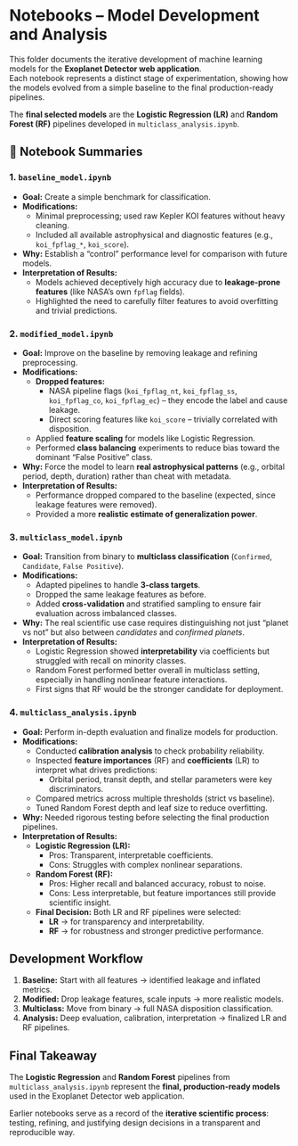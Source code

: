 # Notebooks – Model Development and Analysis

This folder documents the iterative development of machine learning models for the **Exoplanet Detector web application**.  
Each notebook represents a distinct stage of experimentation, showing how the models evolved from a simple baseline to the final production-ready pipelines.

The **final selected models** are the **Logistic Regression (LR)** and **Random Forest (RF)** pipelines developed in `multiclass_analysis.ipynb`.


## 📑 Notebook Summaries

### 1. `baseline_model.ipynb`
- **Goal:** Create a simple benchmark for classification.
- **Modifications:**
  - Minimal preprocessing; used raw Kepler KOI features without heavy cleaning.
  - Included all available astrophysical and diagnostic features (e.g., `koi_fpflag_*`, `koi_score`).
- **Why:** Establish a “control” performance level for comparison with future models.
- **Interpretation of Results:**
  - Models achieved deceptively high accuracy due to **leakage-prone features** (like NASA’s own `fpflag` fields).
  - Highlighted the need to carefully filter features to avoid overfitting and trivial predictions.


### 2. `modified_model.ipynb`
- **Goal:** Improve on the baseline by removing leakage and refining preprocessing.
- **Modifications:**
  - **Dropped features:**  
    - NASA pipeline flags (`koi_fpflag_nt`, `koi_fpflag_ss`, `koi_fpflag_co`, `koi_fpflag_ec`) – they encode the label and cause leakage.  
    - Direct scoring features like `koi_score` – trivially correlated with disposition.
  - Applied **feature scaling** for models like Logistic Regression.
  - Performed **class balancing** experiments to reduce bias toward the dominant “False Positive” class.
- **Why:** Force the model to learn **real astrophysical patterns** (e.g., orbital period, depth, duration) rather than cheat with metadata.
- **Interpretation of Results:**
  - Performance dropped compared to the baseline (expected, since leakage features were removed).  
  - Provided a more **realistic estimate of generalization power**.


### 3. `multiclass_model.ipynb`
- **Goal:** Transition from binary to **multiclass classification** (`Confirmed`, `Candidate`, `False Positive`).
- **Modifications:**
  - Adapted pipelines to handle **3-class targets**.
  - Dropped the same leakage features as before.  
  - Added **cross-validation** and stratified sampling to ensure fair evaluation across imbalanced classes.
- **Why:** The real scientific use case requires distinguishing not just “planet vs not” but also between *candidates* and *confirmed planets*.
- **Interpretation of Results:**
  - Logistic Regression showed **interpretability** via coefficients but struggled with recall on minority classes.  
  - Random Forest performed better overall in multiclass setting, especially in handling nonlinear feature interactions.  
  - First signs that RF would be the stronger candidate for deployment.


### 4. `multiclass_analysis.ipynb`
- **Goal:** Perform in-depth evaluation and finalize models for production.
- **Modifications:**
  - Conducted **calibration analysis** to check probability reliability.
  - Inspected **feature importances** (RF) and **coefficients** (LR) to interpret what drives predictions:
    - Orbital period, transit depth, and stellar parameters were key discriminators.
  - Compared metrics across multiple thresholds (strict vs baseline).
  - Tuned Random Forest depth and leaf size to reduce overfitting.
- **Why:** Needed rigorous testing before selecting the final production pipelines.
- **Interpretation of Results:**
  - **Logistic Regression (LR):**
    - Pros: Transparent, interpretable coefficients.  
    - Cons: Struggles with complex nonlinear separations.  
  - **Random Forest (RF):**
    - Pros: Higher recall and balanced accuracy, robust to noise.  
    - Cons: Less interpretable, but feature importances still provide scientific insight.
  - **Final Decision:** Both LR and RF pipelines were selected:
    - **LR** → for transparency and interpretability.  
    - **RF** → for robustness and stronger predictive performance.


## Development Workflow

1. **Baseline:** Start with all features → identified leakage and inflated metrics.  
2. **Modified:** Drop leakage features, scale inputs → more realistic models.  
3. **Multiclass:** Move from binary → full NASA disposition classification.  
4. **Analysis:** Deep evaluation, calibration, interpretation → finalized LR and RF pipelines.  


## Final Takeaway

The **Logistic Regression** and **Random Forest** pipelines from `multiclass_analysis.ipynb` represent the **final, production-ready models** used in the Exoplanet Detector web application.  

Earlier notebooks serve as a record of the **iterative scientific process**: testing, refining, and justifying design decisions in a transparent and reproducible way.


